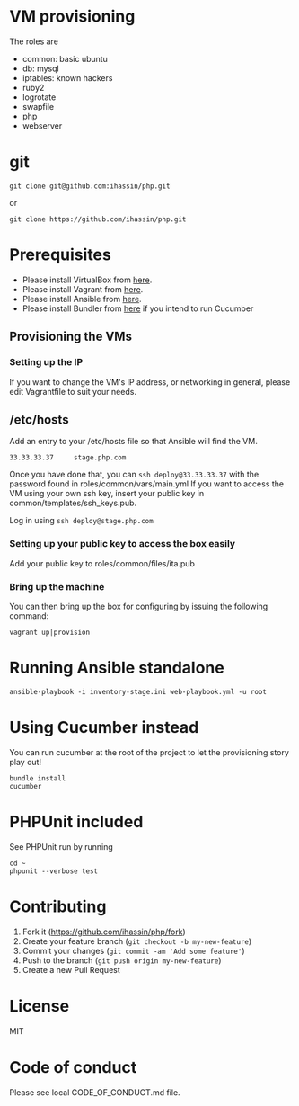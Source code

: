 # VM provisioning

The roles are
- common: basic ubuntu
- db: mysql
- iptables: known hackers
- ruby2
- logrotate
- swapfile
- php
- webserver

# git

```
git clone git@github.com:ihassin/php.git
```

or

```
git clone https://github.com/ihassin/php.git
```

# Prerequisites

* Please install VirtualBox from [here](https://www.virtualbox.org/wiki/Downloads).
* Please install Vagrant from [here](https://docs.vagrantup.com/v2/installation).
* Please install Ansible from [here](http://docs.ansible.com/ansible/intro_installation.html#getting-ansible).
* Please install Bundler from [here](http://bundler.io) if you intend to run Cucumber

## Provisioning the VMs

### Setting up the IP

If you want to change the VM's IP address, or networking in general, please edit Vagrantfile to suit your needs.

## /etc/hosts

Add an entry to your /etc/hosts file so that Ansible will find the VM.

```
33.33.33.37 	stage.php.com
```

Once you have done that, you can ```ssh deploy@33.33.33.37``` with the password found in roles/common/vars/main.yml
If you want to access the VM using your own ssh key, insert your public key in common/templates/ssh_keys.pub.

Log in using ```ssh deploy@stage.php.com```

### Setting up your public key to access the box easily

Add your public key to roles/common/files/ita.pub

### Bring up the machine

You can then bring up the box for configuring by issuing the following command:

```
vagrant up|provision
```

# Running Ansible standalone

```
ansible-playbook -i inventory-stage.ini web-playbook.yml -u root
```

# Using Cucumber instead

You can run cucumber at the root of the project to let the provisioning story play out!

```
bundle install
cucumber
```

# PHPUnit included

See PHPUnit run by running

```
cd ~
phpunit --verbose test
```


# Contributing

1. Fork it (https://github.com/ihassin/php/fork)
2. Create your feature branch (`git checkout -b my-new-feature`)
3. Commit your changes (`git commit -am 'Add some feature'`)
4. Push to the branch (`git push origin my-new-feature`)
5. Create a new Pull Request

# License

MIT

# Code of conduct

Please see local CODE_OF_CONDUCT.md file.
